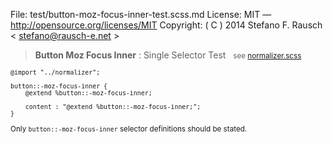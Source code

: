 File:      test/button-moz-focus-inner-test.scss.md
License:   MIT — http://opensource.org/licenses/MIT
Copyright: ( C ) 2014 Stefano F. Rausch < stefano@rausch-e.net >

> **Button Moz Focus Inner** : Single Selector Test  
> <small> see [normalizer.scss](../_normalizer.scss.md) </smalll>

    @import "../normalizer";

    button::-moz-focus-inner {
        @extend %button::-moz-focus-inner;

        content : "@extend %button::-moz-focus-inner;";
    }

Only `button::-moz-focus-inner` selector definitions should be stated.
